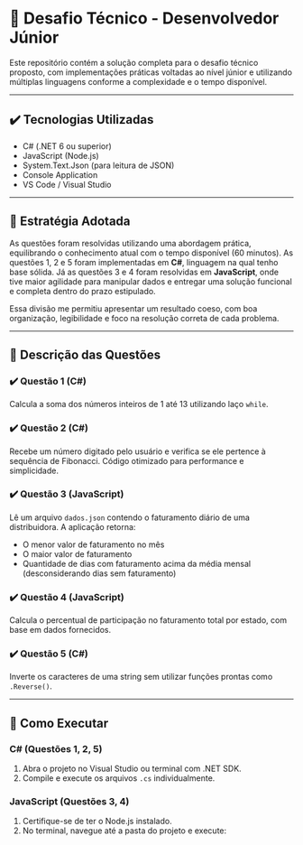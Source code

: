 # 🧠 Desafio Técnico - Desenvolvedor Júnior

Este repositório contém a solução completa para o desafio técnico proposto, com implementações práticas voltadas ao nível júnior e utilizando múltiplas linguagens conforme a complexidade e o tempo disponível.

---

## ✔️ Tecnologias Utilizadas

- C# (.NET 6 ou superior)
- JavaScript (Node.js)
- System.Text.Json (para leitura de JSON)
- Console Application
- VS Code / Visual Studio

---

## 📌 Estratégia Adotada

As questões foram resolvidas utilizando uma abordagem prática, equilibrando o conhecimento atual com o tempo disponível (60 minutos). As questões 1, 2 e 5 foram implementadas em **C#**, linguagem na qual tenho base sólida. Já as questões 3 e 4 foram resolvidas em **JavaScript**, onde tive maior agilidade para manipular dados e entregar uma solução funcional e completa dentro do prazo estipulado.

Essa divisão me permitiu apresentar um resultado coeso, com boa organização, legibilidade e foco na resolução correta de cada problema.

---

## 🧩 Descrição das Questões

### ✔️ Questão 1 (C#)
Calcula a soma dos números inteiros de 1 até 13 utilizando laço `while`.

### ✔️ Questão 2 (C#)
Recebe um número digitado pelo usuário e verifica se ele pertence à sequência de Fibonacci. Código otimizado para performance e simplicidade.

### ✔️ Questão 3 (JavaScript)
Lê um arquivo `dados.json` contendo o faturamento diário de uma distribuidora. A aplicação retorna:
- O menor valor de faturamento no mês
- O maior valor de faturamento
- Quantidade de dias com faturamento acima da média mensal (desconsiderando dias sem faturamento)

### ✔️ Questão 4 (JavaScript)
Calcula o percentual de participação no faturamento total por estado, com base em dados fornecidos.

### ✔️ Questão 5 (C#)
Inverte os caracteres de uma string sem utilizar funções prontas como `.Reverse()`.

---

## 🚀 Como Executar

### C# (Questões 1, 2, 5)

1. Abra o projeto no Visual Studio ou terminal com .NET SDK.
2. Compile e execute os arquivos `.cs` individualmente.

### JavaScript (Questões 3, 4)

1. Certifique-se de ter o Node.js instalado.
2. No terminal, navegue até a pasta do projeto e execute:
